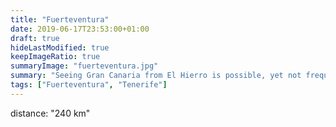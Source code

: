 ```yaml
---
title: "Fuerteventura"
date: 2019-06-17T23:53:00+01:00
draft: true
hideLastModified: true
keepImageRatio: true
summaryImage: "fuerteventura.jpg"
summary: "Seeing Gran Canaria from El Hierro is possible, yet not frequent."
tags: ["Fuerteventura", "Tenerife"]
---
```



distance: "240 km"

